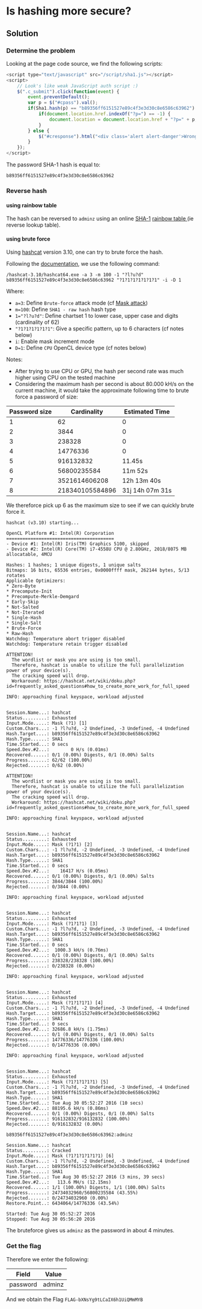 # Is hashing more secure?

## Solution

### Determine the problem
Looking at the page code source, we find the following scripts:
```javascript
<script type="text/javascript" src="/script/sha1.js"></script>
<script>
	// Look's like weak JavaScript auth script :)
	$(".c_submit").click(function(event) {
		event.preventDefault();
		var p = $("#cpass").val();
		if(Sha1.hash(p) == "b89356ff6151527e89c4f3e3d30c8e6586c63962") {
			if(document.location.href.indexOf("?p=") == -1) {   
				document.location = document.location.href + "?p=" + p;
			}
		} else {
			$("#cresponse").html("<div class='alert alert-danger'>Wrong password sorry.</div>");
		}
	});
</script>
```

The password SHA-1 hash is equal to:

```
b89356ff6151527e89c4f3e3d30c8e6586c63962
```

### Reverse hash

#### using rainbow table

The hash can be reversed to `adminz` using an online [SHA-1](https://en.wikipedia.org/wiki/SHA-1) [rainbow table ](http://sha1.gromweb.com/?hash=b89356ff6151527e89c4f3e3d30c8e6586c63962) (ie reverse lookup table).

#### using brute force

Using [hashcat](https://hashcat.net/hashcat/) version 3.10, one can try to brute force the hash.

Following the [documentation](https://hashcat.net/wiki/doku.php?id=hashcat), we use the following command:

```
/hashcat-3.10/hashcat64.exe -a 3 -m 100 -1 "?l?u?d" b89356ff6151527e89c4f3e3d30c8e6586c63962 "?1?1?1?1?1?1?1" -i -D 1
```

Where:
* `a=3`: Define `Brute-force` attack mode (cf [Mask attack](https://hashcat.net/wiki/doku.php?id=mask_attack))
* `m=100`: Define `SHA1 - raw hash` hash type
* `1="?l?u?d"`: Define chartset 1 to lower case, upper case and digits (cardinality of 62)
* `"?1?1?1?1?1?1"`: Give a specific pattern, up to 6 characters (cf notes below)
* `i`: Enable mask increment mode
* `D=1`: Define `CPU` OpenCL device type (cf notes below)

Notes:
* After trying to use CPU or GPU, the hash per second rate was much higher using CPU on the tested machine
* Considering the maximum hash per second is about 80.000 kH/s on the current machine, it would take the approximate following time to brute force a password of size:


|Password size  | Cardinality | Estimated Time |
| ------------- | ------------- | ------------- |
|1|62|0|
|2|3844|0|
|3|238328|0|
|4|14776336|0|
|5|916132832|11.45s|
|6|56800235584|11m 52s|
|7|3521614606208|12h 13m 40s|
|8|218340105584896|31j 14h 07m 31s|


We thereforce pick up 6 as the maximum size to see if we can quickly brute force it.

```
hashcat (v3.10) starting...

OpenCL Platform #1: Intel(R) Corporation
========================================
- Device #1: Intel(R) Iris(TM) Graphics 5100, skipped
- Device #2: Intel(R) Core(TM) i7-4558U CPU @ 2.80GHz, 2018/8075 MB allocatable, 4MCU

Hashes: 1 hashes; 1 unique digests, 1 unique salts
Bitmaps: 16 bits, 65536 entries, 0x0000ffff mask, 262144 bytes, 5/13 rotates
Applicable Optimizers:
* Zero-Byte
* Precompute-Init
* Precompute-Merkle-Demgard
* Early-Skip
* Not-Salted
* Not-Iterated
* Single-Hash
* Single-Salt
* Brute-Force
* Raw-Hash
Watchdog: Temperature abort trigger disabled
Watchdog: Temperature retain trigger disabled

ATTENTION!
  The wordlist or mask you are using is too small.
  Therefore, hashcat is unable to utilize the full parallelization power of your device(s).
  The cracking speed will drop.
  Workaround: https://hashcat.net/wiki/doku.php?id=frequently_asked_questions#how_to_create_more_work_for_full_speed

INFO: approaching final keyspace, workload adjusted


Session.Name...: hashcat
Status.........: Exhausted
Input.Mode.....: Mask (?1) [1]
Custom.Chars...: -1 ?l?u?d, -2 Undefined, -3 Undefined, -4 Undefined
Hash.Target....: b89356ff6151527e89c4f3e3d30c8e6586c63962
Hash.Type......: SHA1
Time.Started...: 0 secs
Speed.Dev.#2...:        0 H/s (0.01ms)
Recovered......: 0/1 (0.00%) Digests, 0/1 (0.00%) Salts
Progress.......: 62/62 (100.00%)
Rejected.......: 0/62 (0.00%)

ATTENTION!
  The wordlist or mask you are using is too small.
  Therefore, hashcat is unable to utilize the full parallelization power of your device(s).
  The cracking speed will drop.
  Workaround: https://hashcat.net/wiki/doku.php?id=frequently_asked_questions#how_to_create_more_work_for_full_speed

INFO: approaching final keyspace, workload adjusted


Session.Name...: hashcat
Status.........: Exhausted
Input.Mode.....: Mask (?1?1) [2]
Custom.Chars...: -1 ?l?u?d, -2 Undefined, -3 Undefined, -4 Undefined
Hash.Target....: b89356ff6151527e89c4f3e3d30c8e6586c63962
Hash.Type......: SHA1
Time.Started...: 0 secs
Speed.Dev.#2...:    16417 H/s (0.05ms)
Recovered......: 0/1 (0.00%) Digests, 0/1 (0.00%) Salts
Progress.......: 3844/3844 (100.00%)
Rejected.......: 0/3844 (0.00%)

INFO: approaching final keyspace, workload adjusted


Session.Name...: hashcat
Status.........: Exhausted
Input.Mode.....: Mask (?1?1?1) [3]
Custom.Chars...: -1 ?l?u?d, -2 Undefined, -3 Undefined, -4 Undefined
Hash.Target....: b89356ff6151527e89c4f3e3d30c8e6586c63962
Hash.Type......: SHA1
Time.Started...: 0 secs
Speed.Dev.#2...:  1000.3 kH/s (0.76ms)
Recovered......: 0/1 (0.00%) Digests, 0/1 (0.00%) Salts
Progress.......: 238328/238328 (100.00%)
Rejected.......: 0/238328 (0.00%)

INFO: approaching final keyspace, workload adjusted


Session.Name...: hashcat
Status.........: Exhausted
Input.Mode.....: Mask (?1?1?1?1) [4]
Custom.Chars...: -1 ?l?u?d, -2 Undefined, -3 Undefined, -4 Undefined
Hash.Target....: b89356ff6151527e89c4f3e3d30c8e6586c63962
Hash.Type......: SHA1
Time.Started...: 0 secs
Speed.Dev.#2...: 32686.8 kH/s (1.75ms)
Recovered......: 0/1 (0.00%) Digests, 0/1 (0.00%) Salts
Progress.......: 14776336/14776336 (100.00%)
Rejected.......: 0/14776336 (0.00%)

INFO: approaching final keyspace, workload adjusted


Session.Name...: hashcat
Status.........: Exhausted
Input.Mode.....: Mask (?1?1?1?1?1) [5]
Custom.Chars...: -1 ?l?u?d, -2 Undefined, -3 Undefined, -4 Undefined
Hash.Target....: b89356ff6151527e89c4f3e3d30c8e6586c63962
Hash.Type......: SHA1
Time.Started...: Tue Aug 30 05:52:27 2016 (10 secs)
Speed.Dev.#2...: 88195.6 kH/s (0.86ms)
Recovered......: 0/1 (0.00%) Digests, 0/1 (0.00%) Salts
Progress.......: 916132832/916132832 (100.00%)
Rejected.......: 0/916132832 (0.00%)

b89356ff6151527e89c4f3e3d30c8e6586c63962:adminz

Session.Name...: hashcat
Status.........: Cracked
Input.Mode.....: Mask (?1?1?1?1?1?1) [6]
Custom.Chars...: -1 ?l?u?d, -2 Undefined, -3 Undefined, -4 Undefined
Hash.Target....: b89356ff6151527e89c4f3e3d30c8e6586c63962
Hash.Type......: SHA1
Time.Started...: Tue Aug 30 05:52:27 2016 (3 mins, 39 secs)
Speed.Dev.#2...:   113.6 MH/s (12.15ms)
Recovered......: 1/1 (100.00%) Digests, 1/1 (100.00%) Salts
Progress.......: 24734032960/56800235584 (43.55%)
Rejected.......: 0/24734032960 (0.00%)
Restore.Point..: 6434064/14776336 (43.54%)

Started: Tue Aug 30 05:52:27 2016
Stopped: Tue Aug 30 05:56:20 2016

```
The bruteforce gives us `adminz` as the password in about 4 minutes.

### Get the flag

Therefore we enter the following:

|Field  | Value |
| ------------- | ------------- |
|password|adminz|

And we obtain the Flag `FLAG-bXNsYg9tLCaIX6h1UiQMmMYB`